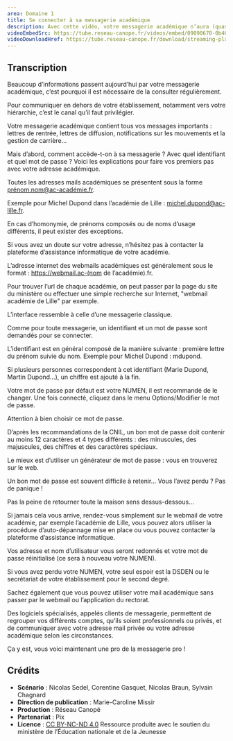 ```yaml
---
area: Domaine 1
title: Se connecter à sa messagerie académique
description: Avec cette vidéo, votre messagerie académique n’aura (quasiment) plus de secret pour vous !
videoEmbedSrc: https://tube.reseau-canope.fr/videos/embed/09090670-0b40-478d-86b7-383451e602e8
videoDownloadHref: https://tube.reseau-canope.fr/download/streaming-playlists/hls/videos/09090670-0b40-478d-86b7-383451e602e8-1080-fragmented.mp4
---
```


## Transcription

Beaucoup d’informations passent aujourd’hui par votre messagerie académique, c’est pourquoi il est nécessaire de la consulter régulièrement.

Pour communiquer en dehors de votre établissement, notamment vers votre hiérarchie, c’est le canal qu’il faut privilégier.

Votre messagerie académique contient tous vos messages importants : lettres de rentrée, lettres de diffusion, notifications sur les mouvements et la gestion de carrière…

Mais d’abord, comment accède-t-on à sa messagerie ? Avec quel identifiant et quel mot de passe ? Voici les explications pour faire vos premiers pas avec votre adresse académique.

Toutes les adresses mails académiques se présentent sous la forme prénom.nom@ac-académie.fr.

Exemple pour Michel Dupond dans l’académie de Lille : <michel.dupond@ac-lille.fr>.

En cas d’homonymie, de prénoms composés ou de noms d’usage différents, il peut exister des exceptions.

Si vous avez un doute sur votre adresse, n’hésitez pas à contacter la plateforme d’assistance informatique de votre académie.

L’adresse internet des webmails académiques est généralement sous le format : <https://webmail.ac-(nom> de l’académie).fr.

Pour trouver l’url de chaque académie, on peut passer par la page du site du ministère ou effectuer une simple recherche sur Internet, "webmail académie de Lille" par exemple.

L’interface ressemble à celle d’une messagerie classique.

Comme pour toute messagerie, un identifiant et un mot de passe sont demandés pour se connecter.

L’identifiant est en général composé de la manière suivante : première lettre du prénom suivie du nom. Exemple pour Michel Dupond : mdupond.

Si plusieurs personnes correspondent à cet identifiant (Marie Dupond, Martin Dupond…), un chiffre est ajouté à la fin.

Votre mot de passe par défaut est votre NUMEN, il est recommandé de le changer. Une fois connecté, cliquez dans le menu Options/Modifier le mot de passe.

Attention à bien choisir ce mot de passe.

D’après les recommandations de la CNIL, un bon mot de passe doit contenir au moins 12 caractères et 4 types différents : des minuscules, des majuscules, des chiffres et des caractères spéciaux.

Le mieux est d’utiliser un générateur de mot de passe : vous en trouverez sur le web.

Un bon mot de passe est souvent difficile à retenir… Vous l’avez perdu ? Pas de panique !

Pas la peine de retourner toute la maison sens dessus-dessous…

Si jamais cela vous arrive, rendez-vous simplement sur le webmail de votre académie, par exemple l’académie de Lille, vous pouvez alors utiliser la procédure d’auto-dépannage mise en place ou vous pouvez contacter la plateforme d’assistance informatique.

Vos adresse et nom d’utilisateur vous seront redonnés et votre mot de passe réinitialisé (ce sera à nouveau votre NUMEN).

Si vous avez perdu votre NUMEN, votre seul espoir est la DSDEN ou le secrétariat de votre établissement pour le second degré.

Sachez également que vous pouvez utiliser votre mail académique sans passer par le webmail ou l’application du rectorat.

Des logiciels spécialisés, appelés clients de messagerie, permettent de regrouper vos différents comptes, qu’ils soient professionnels ou privés, et de communiquer avec votre adresse mail privée ou votre adresse académique selon les circonstances.

Ça y est, vous voici maintenant une pro de la messagerie pro !

## Crédits

- **Scénario** : Nicolas Sedel, Corentine Gasquet, Nicolas Braun, Sylvain Chagnard
- **Direction de publication** : Marie-Caroline Missir
- **Production** : Réseau Canopé
- **Partenariat** : Pix
- **Licence** : [CC BY-NC-ND 4.0](https://creativecommons.org/licenses/by-nc-nd/4.0/deed.fr)
Ressource produite avec le soutien du ministère de l’Éducation nationale et de la Jeunesse
